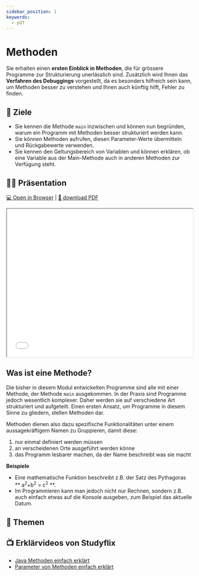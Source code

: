 ```yaml
---
sidebar_position: 1
keywords:
  - pdf
---
```


# Methoden

Sie erhalten einen **ersten Einblick in Methoden**, die für grössere Programme
zur Strukturierung unerlässlich sind. Zusätzlich wird Ihnen das **Verfahren des
Debuggings** vorgestellt, da es besonders hilfreich sein kann, um Methoden
besser zu verstehen und Ihnen auch künftig hilft, Fehler zu finden.

## :dart: Ziele

- Sie kennen die Methode `main` inzwischen und können nun begründen, warum ein
  Programm mit Methoden besser strukturiert werden kann.
- Sie können Methoden aufrufen, diesen Parameter-Werte übermitteln und
  Rückgabewerte verwenden.
- Sie kennen den Geltungsbereich von Variablen und können erklären, ob eine
  Variable aus der Main-Methode auch in anderen Methoden zur Verfügung steht.

## :teacher: Präsentation

[:computer: Open in Browser](pathname:///slides/methoden) |
[:floppy_disk: download PDF](pathname:///slides/methoden.pdf)

<iframe src="/bbzbl-modul-319/slides/methoden" width="100%" height="400px"></iframe>

## Was ist eine Methode?

Die bisher in diesem Modul entwickelten Programme sind alle mit einer Methode,
der Methode `main` ausgekommen. In der Praxis sind Programme jedoch wesentlich
komplexer. Daher werden sie auf verschiedene Art strukturiert und aufgeteilt.
Einen ersten Ansatz, um Programme in diesem Sinne zu gliedern, stellen Methoden
dar.

Methoden dienen also dazu spezifische Funktionalitäten unter einem
aussagekräftigem Namen zu Gruppieren, damit diese:

1. nur einmal definiert werden müssen
2. an verscheidenen Orte ausgeführt werden könne
3. das Programm lesbarer machen, da der Name beschreibt was sie macht

**Beispiele**

- Eine mathematische Funktion beschreibt z.B. der Satz des Pythagoras **
  a<sup>2</sup>+b<sup>2</sup> = c<sup>2</sup> **.
- Im Programmieren kann man jedoch nicht nur Rechnen, sondern z.B. auch einfach
  etwas auf die Konsole ausgeben, zum Beispiel das aktuelle Datum.


## :open_book: Themen

<DocCardList className="pdf-exclude"/>

## :tv: Erklärvideos von Studyflix

- [Java Methoden einfach erklärt](https://studyflix.de/informatik/java-methoden-1901)
- [Parameter von Methoden einfach erklärt](https://studyflix.de/informatik/parameter-von-methoden-426)

